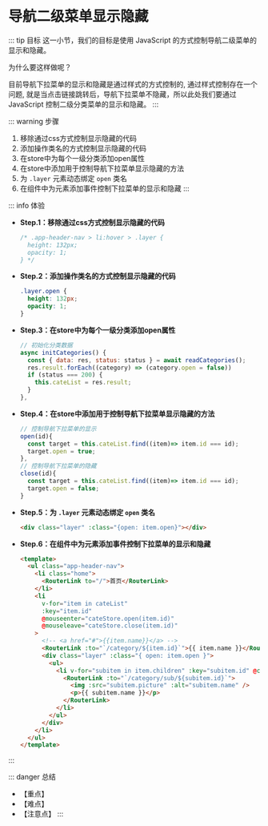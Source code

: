 # 导航二级菜单显示隐藏

::: tip 目标
这一小节，我们的目标是使用 JavaScript 的方式控制导航二级菜单的显示和隐藏。

为什么要这样做呢？

目前导航下拉菜单的显示和隐藏是通过样式的方式控制的, 通过样式控制存在一个问题, 就是当点击链接跳转后，导航下拉菜单不隐藏，所以此处我们要通过 JavaScript 控制二级分类菜单的显示和隐藏。
:::

::: warning 步骤

1. 移除通过css方式控制显示隐藏的代码
2. 添加操作类名的方式控制显示隐藏的代码
3. 在store中为每个一级分类添加open属性
4. 在store中添加用于控制导航下拉菜单显示隐藏的方法
5. 为 `.layer` 元素动态绑定 `open` 类名
6. 在组件中为元素添加事件控制下拉菜单的显示和隐藏
:::

::: info 体验

* **Step.1：移除通过css方式控制显示隐藏的代码**

  ```css
  /* .app-header-nav > li:hover > .layer {
    height: 132px;
    opacity: 1;
  } */
  ```

* **Step.2：添加操作类名的方式控制显示隐藏的代码**

  ```css
  .layer.open {
    height: 132px;
    opacity: 1;
  }
  ```

* **Step.3：在store中为每个一级分类添加open属性**

  ```js
  // 初始化分类数据
  async initCategories() {
    const { data: res, status: status } = await readCategories();
    res.result.forEach((category) => (category.open = false))
    if (status === 200) {
      this.cateList = res.result;
    }
  },
  ```

* **Step.4：在store中添加用于控制导航下拉菜单显示隐藏的方法**

  ```js
  // 控制导航下拉菜单的显示
  open(id){
    const target = this.cateList.find((item)=> item.id === id);
    target.open = true;
  },
  // 控制导航下拉菜单的隐藏
  close(id){
    const target = this.cateList.find((item)=> item.id === id);
    target.open = false;
  }
  ```

* **Step.5：为 `.layer` 元素动态绑定 `open` 类名**

  ```html
  <div class="layer" :class="{open: item.open}"></div>
  ```

* **Step.6：在组件中为元素添加事件控制下拉菜单的显示和隐藏**

  ```html
  <template>
    <ul class="app-header-nav">
      <li class="home">
        <RouterLink to="/">首页</RouterLink>
      </li>
      <li
        v-for="item in cateList"
        :key="item.id"
        @mouseenter="cateStore.open(item.id)"
        @mouseleave="cateStore.close(item.id)"
      >
        <!-- <a href="#">{{item.name}}</a> -->
        <RouterLink :to="`/category/${item.id}`">{{ item.name }}</RouterLink>
        <div class="layer" :class="{ open: item.open }">
          <ul>
            <li v-for="subitem in item.children" :key="subitem.id" @click="cateStore.close(item.id)">
              <RouterLink :to="`/category/sub/${subitem.id}`">
                <img :src="subitem.picture" :alt="subitem.name" />
                <p>{{ subitem.name }}</p>
              </RouterLink>
            </li>
          </ul>
        </div>
      </li>
    </ul>
  </template>
  ```

:::

::: danger 总结

* 【重点】
* 【难点】
* 【注意点】
:::
